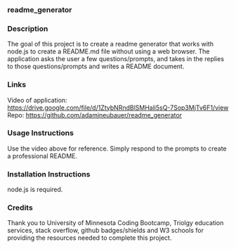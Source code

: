 ### readme_generator

### Description
The goal of this project is to create a readme generator that works with node.js to create a README.md file without using a web browser. The application asks the user a few questions/prompts, and takes in the replies to those questions/prompts and writes a README document.

### Links
Video of application: https://drive.google.com/file/d/1ZtybNRndBlSMHali5sQ-7Sop3MjTv6F1/view  
Repo: https://github.com/adamjneubauer/readme_generator

### Usage Instructions
Use the video above for reference. Simply respond to the prompts to create a professional README.

### Installation Instructions
node.js is required.

### Credits
Thank you to University of Minnesota Coding Bootcamp, Triolgy education services, stack overflow, github badges/shields and W3 schools for providing the resources needed to complete this project.
